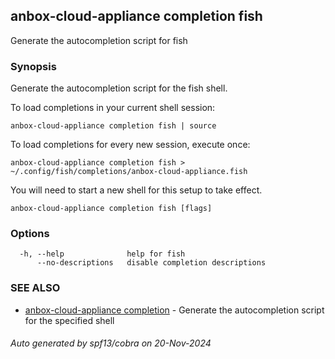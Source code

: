 ## anbox-cloud-appliance completion fish

Generate the autocompletion script for fish

### Synopsis

Generate the autocompletion script for the fish shell.

To load completions in your current shell session:

	anbox-cloud-appliance completion fish | source

To load completions for every new session, execute once:

	anbox-cloud-appliance completion fish > ~/.config/fish/completions/anbox-cloud-appliance.fish

You will need to start a new shell for this setup to take effect.


```
anbox-cloud-appliance completion fish [flags]
```

### Options

```
  -h, --help              help for fish
      --no-descriptions   disable completion descriptions
```

### SEE ALSO

* [anbox-cloud-appliance completion](anbox-cloud-appliance_completion.md)	 - Generate the autocompletion script for the specified shell

###### Auto generated by spf13/cobra on 20-Nov-2024
